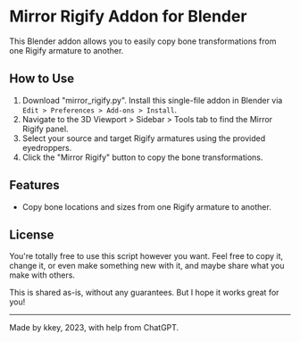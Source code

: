 # Mirror Rigify Addon for Blender

This Blender addon allows you to easily copy bone transformations from one Rigify armature to another.

## How to Use
1. Download "mirror_rigify.py". Install this single-file addon in Blender via `Edit > Preferences > Add-ons > Install`.
2. Navigate to the 3D Viewport > Sidebar > Tools tab to find the Mirror Rigify panel.
3. Select your source and target Rigify armatures using the provided eyedroppers.
4. Click the "Mirror Rigify" button to copy the bone transformations.

## Features
- Copy bone locations and sizes from one Rigify armature to another.

## License
You're totally free to use this script however you want. Feel free to copy it, change it, or even make something new with it, and maybe share what you make with others.

This is shared as-is, without any guarantees. But I hope it works great for you!

---

Made by kkey, 2023, with help from ChatGPT.
